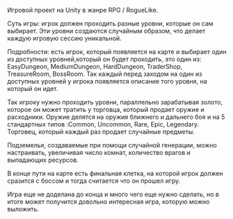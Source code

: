Игровой проект на Unity в жанре RPG / RogueLike.

Суть игры: игрок должен проходить разные уровни, которые он сам выбирает. Эти уровни создаются случайным образом, что делает каждую игровую сессию уникальной.

Подробности: eсть игрок, который появляется на карте и выбирает один из доступных уровней,который он будет проходить, это один из: EasyDungeon, MediumDungeon, HardDungeon, TraderShop, TreasureRoom, BossRoom.
Так каждый перед заходом на один из доступных уровней у игрока появляется описание того уровня, на который он идет.             

Так игроку нужно проходить уровни, параллельно зарабатывая золото, которое он может тратить у торговца, который продает оружие и расходники.
Оружие делятся на оружия ближнего и дальнего боя и на 5 стандартных типов :Common, Uncommon, Rare, Epic, Legendary.
Торговец, который каждый раз продает случайные предметы.

Подземелья, создаваемые при помощи случайной генерации, можно настраивать, увеличивая число комнат, количество врагов и выпадающих ресурсов.

В конце пути на карте есть финальная клетка, на которой игрок должен сразится с боссом и тогда считается что он прошел игру.

Игра еще не доделана до конца и много чего еще нужно сделать, но в итоге может получится довольно интересная игра, которую можно выложить.
